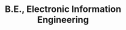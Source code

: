---
title: B.E., Electronic Information Engineering
organization: Huazhong University of Science and Technology
organizationUrl: http://english.hust.edu.cn/
location: Wuhan, China
start: 2016-09-01
end: 2020-06-27
---